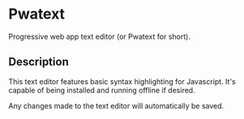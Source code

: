 # Pwatext

Progressive web app text editor (or Pwatext for short).

## Description

This text editor features basic syntax highlighting for Javascript. It's capable of being installed and running offline
if desired.

Any changes made to the text editor will automatically be saved.
